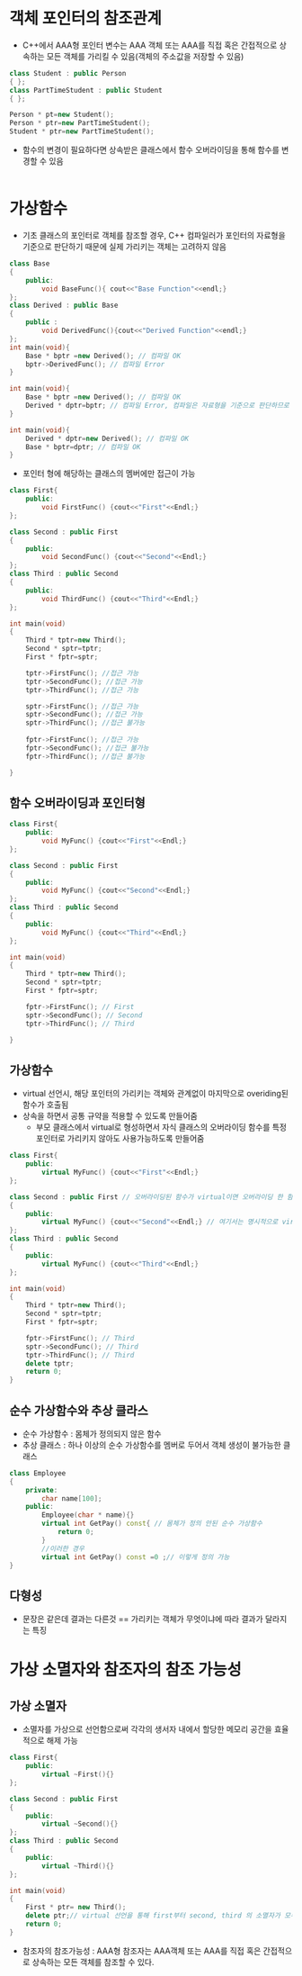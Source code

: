 # 객체 포인터의 참조관계
* C++에서 AAA형 포인터 변수는 AAA 객체 또는 AAA를 직접 혹은 간접적으로 상속하는 모든 객체를 가리킬 수 있음(객체의 주소값을 저장할 수 있음)
```c++
class Student : public Person
{ };
class PartTimeStudent : public Student
{ };

Person * pt=new Student();
Person * ptr=new PartTimeStudent();
Student * ptr=new PartTimeStudent();
```
* 함수의 변경이 필요하다면 상속받은 클래스에서 함수 오버라이딩을 통해 함수를 변경할 수 있음
```c++


```

# 가상함수
* 기초 클래스의 포인터로 객체를 참조할 경우, C++ 컴파일러가 포인터의 자료형을 기준으로 판단하기 때문에 실제 가리키는 객체는 고려하지 않음
```c++
class Base
{
    public:
        void BaseFunc(){ cout<<"Base Function"<<endl;}
};
class Derived : public Base
{
    public :
        void DerivedFunc(){cout<<"Derived Function"<<endl;}
};
int main(void){
    Base * bptr =new Derived(); // 컴파일 OK
    bptr->DerivedFunc(); // 컴파일 Error
}

int main(void){
    Base * bptr =new Derived(); // 컴파일 OK
    Derived * dptr=bptr; // 컴파일 Error, 컴파일은 자료형을 기준으로 판단하므로 bptr은 base자료형이고 dptr은 Derived 형이므로 컴파일 에러 왜냐면 Base가 더크기 때문에 여기서 포인터는 Base공간까지 못감
}

int main(void){
    Derived * dptr=new Derived(); // 컴파일 OK
    Base * bptr=dptr; // 컴파일 OK
}
```
* 포인터 형에 해당하는 클래스의 멤버에만 접근이 가능

```c++
class First{
    public:
        void FirstFunc() {cout<<"First"<<Endl;}
};

class Second : public First
{
    public:
        void SecondFunc() {cout<<"Second"<<Endl;}
};
class Third : public Second
{
    public:
        void ThirdFunc() {cout<<"Third"<<Endl;}
};

int main(void)
{
    Third * tptr=new Third(); 
    Second * sptr=tptr;
    First * fptr=sptr;

    tptr->FirstFunc(); //접근 가능
    tptr->SecondFunc(); //접근 가능
    tptr->ThirdFunc(); //접근 가능

    sptr->FirstFunc(); //접근 가능
    sptr->SecondFunc(); //접근 가능
    sptr->ThirdFunc(); //접근 불가능
    
    fptr->FirstFunc(); //접근 가능
    fptr->SecondFunc(); //접근 불가능
    fptr->ThirdFunc(); //접근 불가능

}
```

## 함수 오버라이딩과 포인터형
```c++
class First{
    public:
        void MyFunc() {cout<<"First"<<Endl;}
};

class Second : public First
{
    public:
        void MyFunc() {cout<<"Second"<<Endl;}
};
class Third : public Second
{
    public:
        void MyFunc() {cout<<"Third"<<Endl;}
};

int main(void)
{
    Third * tptr=new Third(); 
    Second * sptr=tptr;
    First * fptr=sptr;

    fptr->FirstFunc(); // First
    sptr->SecondFunc(); // Second
    tptr->ThirdFunc(); // Third

}

```

## 가상함수
* virtual 선언시, 해당 포인터의 가리키는 객체와 관계없이 마지막으로 overiding된 함수가 호출됨
* 상속을 하면서 공통 규약을 적용할 수 있도록 만들어줌
    * 부모 클래스에서 virtual로 형성하면서 자식 클래스의 오버라이딩 함수를 특정 포인터로 가리키지 않아도 사용가능하도록 만들어줌
```c++
class First{
    public:
        virtual MyFunc() {cout<<"First"<<Endl;}
};

class Second : public First // 오버라이딩된 함수가 virtual이면 오버라이딩 한 함수도 자동으로 virtual으로 설정
{
    public:
        virtual MyFunc() {cout<<"Second"<<Endl;} // 여기서는 명시적으로 virtual임을 알려주기 위해 virtual로 선언
};
class Third : public Second
{
    public:
        virtual MyFunc() {cout<<"Third"<<Endl;}
};

int main(void)
{
    Third * tptr=new Third(); 
    Second * sptr=tptr;
    First * fptr=sptr;

    fptr->FirstFunc(); // Third
    sptr->SecondFunc(); // Third
    tptr->ThirdFunc(); // Third
    delete tptr;
    return 0;
}

```

## 순수 가상함수와 추상 클라스
* 순수 가상함수 : 몸체가 정의되지 않은 함수
* 추상 클래스 : 하나 이상의 순수 가상함수를 멤버로 두어서 객체 생성이 불가능한 클래스
```c++
class Employee
{
    private:
        char name[100];
    public:
        Employee(char * name){}
        virtual int GetPay() const{ // 몸체가 정의 안된 순수 가상함수
            return 0; 
        }
        //이러한 경우
        virtual int GetPay() const =0 ;// 이렇게 정의 가능
}

```

## 다형성
* 문장은 같은데 결과는 다른것 == 가리키는 객체가 무엇이냐에 따라 결과가 달라지는 특징

# 가상 소멸자와 참조자의 참조 가능성
## 가상 소멸자
* 소멸자를 가상으로 선언함으로써 각각의 생서자 내에서 할당한 메모리 공간을 효율적으로 해제 가능
```c++
class First{
    public:
        virtual ~First(){} 
};

class Second : public First
{
    public:
        virtual ~Second(){}
};
class Third : public Second
{
    public:
        virtual ~Third(){}
};

int main(void)
{
    First * ptr= new Third();
    delete ptr;// virtual 선언을 통해 first부터 second, third 의 소멸자가 모두 호출되면서 모두 소멸
    return 0;
}

```
* 참조자의 참조가능성 : AAA형 참조자는 AAA객체 또는 AAA를 직접 혹은 간접적으로 상속하는 모든 객체를 참조할 수 있다.
